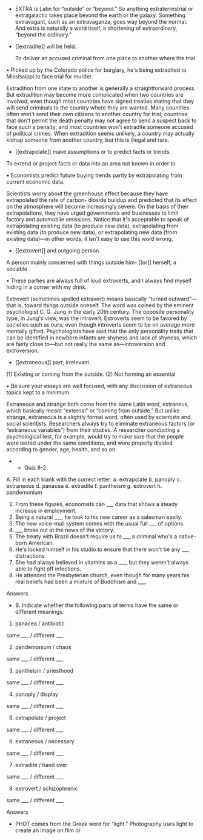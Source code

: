 - EXTRA is Latin for “outside” or “beyond.” So anything extraterrestrial or extragalactic takes place
beyond the earth or the galaxy. Something extravagant, such as an extravaganza, goes way beyond
the normal. And extra is naturally a word itself, a shortening of extraordinary, “beyond the ordinary.”

- [[extradite]] 
will be held. 

  To  deliver  an  accused  criminal  from  one  place  to  another  where  the  trial

• Picked up by the Colorado police for burglary, he's being extradited to Mississippi to face trial for
murder. 

Extradition  from  one  state  to  another  is  generally  a  straightforward  process.  But  extradition  may
become more complicated when two countries are involved, even though most countries have signed
treaties  stating  that  they  will  send  criminals  to  the  country  where  they  are  wanted.  Many  countries
often won't send their own citizens to another country for trial; countries that don't permit the death
penalty  may  not  agree  to  send  a  suspect  back  to  face  such  a  penalty;  and  most  countries  won't
extradite  someone  accused  of  political  crimes.  When  extradition  seems  unlikely,  a  country  may
actually kidnap someone from another country, but this is illegal and rare.

- [[extrapolate]] 
make assumptions or to predict facts or trends. 

 To extend or project facts or data into an area not known in order to

• Economists predict future buying trends partly by extrapolating from current economic data. 

Scientists  worry  about  the  greenhouse  effect  because  they  have  extrapolated  the  rate  of  carbon-
dioxide buildup and predicted that its effect on the atmosphere will become increasingly severe. On
the  basis  of  their  extrapolations,  they  have  urged  governments  and  businesses  to  limit  factory  and
automobile emissions. Notice that it's acceptable to speak of extrapolating existing data (to produce
new data), extrapolating from existing data (to produce new data), or extrapolating new data (from
existing data)—in other words, it isn't easy to use this word wrong.

- [[extrovert]] 
and outgoing person. 

 A person mainly concerned with things outside him- [[or]] herself; a sociable

• These parties are always full of loud extroverts, and I always find myself hiding in a corner with my
drink. 

Extrovert  (sometimes  spelled  extravert)  means  basically  “turned  outward”—that  is,  toward  things
outside  oneself.  The  word  was  coined  by  the  eminent  psychologist  C.  G.  Jung  in  the  early  20th
century.  The  opposite  personality  type,  in  Jung's  view,  was  the  introvert.  Extroverts  seem  to  be
favored by societies such as ours, even though introverts seem to be on average more mentally gifted.
Psychologists have said that the only personality traits that can be identified in newborn infants are
shyness and lack of shyness, which are fairly close to—but not really the same as—introversion and
extroversion.

- [[extraneous]] 
part; irrelevant. 

 (1) Existing or coming from the outside. (2) Not forming an essential

• Be sure your essays are well focused, with any discussion of extraneous topics kept to a minimum. 

Extraneous  and  strange  both  come  from  the  same  Latin  word,  extraneus,  which  basically  meant
“external” or “coming from outside.” But unlike strange, extraneous is a slightly formal word, often
used  by  scientists  and  social  scientists.  Researchers  always  try  to  eliminate  extraneous  factors  (or
“extraneous variables”) from their studies. A researcher conducting a psychological test, for example,
would  try  to  make  sure  that  the  people  were  tested  under  the  same  conditions,  and  were  properly
divided according to gender, age, health, and so on.

- - Quiz 8-2

A. Fill in each blank with the correct letter:
a. extrapolate
b. panoply
c. extraneous
d. panacea
e. extradite
f. pantheism
g. extrovert
h. pandemonium
1. From these figures, economists can ___ data that shows a steady increase in employment.
2. Being a natural ___, he took to his new career as a salesman easily.
3. The new voice-mail system comes with the usual full ___ of options.
4. ___ broke out at the news of the victory.
5. The treaty with Brazil doesn't require us to ___ a criminal who's a native-born American.
6. He's locked himself in his studio to ensure that there won't be any ___ distractions.
7. She had always believed in vitamins as a ___, but they weren't always able to fight off infections.
8. He attended the Presbyterian church, even though for many years his real beliefs had been a mixture
of Buddhism and ___.

Answers

- B. Indicate whether the following pairs of terms have the same or different meanings:
1. panacea / antibiotic

same ___ / different ___

2. pandemonium / chaos

same ___ / different ___

3. pantheism / priesthood

same ___ / different ___

4. panoply / display

same ___ / different ___

5. extrapolate / project

same ___ / different ___

6. extraneous / necessary

same ___ / different ___

7. extradite / hand over

same ___ / different ___

8. extrovert / schizophrenic

same ___ / different ___

Answers

- PHOT comes from the Greek word for “light.” Photography uses light to create an image on film or
